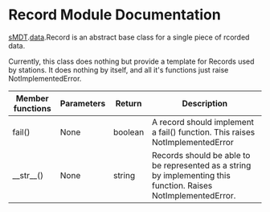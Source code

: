 Record Module Documentation
===========================

[sMDT](sMDT.md).[data](data.md).Record is an abstract base class for a single piece of rcorded data.

Currently, this class does nothing but provide a template for Records used by stations. It does nothing by itself, and all it's functions just raise NotImplementedError.

Member functions | Parameters | Return | Description
---|---|---|---
fail()|None|boolean|A record should implement a fail() function. This raises NotImplementedError
\_\_str\_\_()|None|string|Records should be able to be represented as a string by implementing this function. Raises NotImplementedError.

